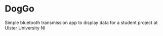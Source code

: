 # DogGo
Simple bluetooth transmission app to display data for a student project at Ulster University NI
